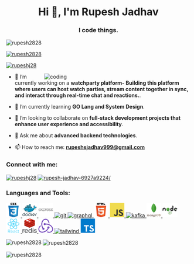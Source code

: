 <h1 align="center">Hi 👋, I'm Rupesh Jadhav</h1>
<h3 align="center">I code things.</h3>

<p align="left"> <img src="https://komarev.com/ghpvc/?username=rupesh2828&label=Profile%20views&color=0e75b6&style=flat" alt="rupesh2828" /> </p>

<p align="left"> <a href="https://github.com/ryo-ma/github-profile-trophy"><img src="https://github-profile-trophy.vercel.app/?username=rupesh2828" alt="rupesh2828" /></a> </p>

<p align="left"> <a href="https://twitter.com/rupeshj28" target="_blank"><img src="https://img.shields.io/twitter/follow/rupeshj28?logo=twitter&style=for-the-badge" alt="rupeshj28" /></a> </p>

<img align="right" alt="coding" width= "400" src="https://www.bing.com/th/id/OGC.efd1d77206043396e9b10ccd6cf277cc?pid=1.7&rurl=https%3a%2f%2fi.gifer.com%2f7lMC.gif&ehk=KaOE4%2fZWBNlzFWInxqbBIpIGikRrqdEOHu6pPDqs%2f74%3d">

- 🔭 I’m currently working on a **watchparty platform- Building this platform where users can host watch parties, stream content together in sync, and interact through real-time chat and reactions.**.
  
- 🌱 I’m currently learning **GO Lang and System Design**.

- 👯 I’m looking to collaborate on **full-stack development projects that enhance user experience and accessibility**.

- 💬 Ask me about **advanced backend technologies**.

- 📫 How to reach me: **rupeshsjadhav999@gmail.com**

<h3 align="left">Connect with me:</h3>
<p align="left">
  <a href="https://twitter.com/rupeshj28" target="_blank"><img align="center" src="https://raw.githubusercontent.com/rahuldkjain/github-profile-readme-generator/master/src/images/icons/Social/twitter.svg" alt="rupeshj28" height="30" width="40" /></a>
  <a href="https://linkedin.com/in/rupesh-jadhav-6927a9224/" target="_blank"><img align="center" src="https://raw.githubusercontent.com/rahuldkjain/github-profile-readme-generator/master/src/images/icons/Social/linked-in-alt.svg" alt="rupesh-jadhav-6927a9224/" height="30" width="40" /></a>
</p>

<h3 align="left">Languages and Tools:</h3>
<p align="left"> 
  <a href="https://www.w3schools.com/css/" target="_blank" rel="noreferrer"> 
    <img src="https://raw.githubusercontent.com/devicons/devicon/master/icons/css3/css3-original-wordmark.svg" alt="css3" width="40" height="40"/> 
  </a> 
  <a href="https://www.docker.com/" target="_blank" rel="noreferrer"> 
    <img src="https://raw.githubusercontent.com/devicons/devicon/master/icons/docker/docker-original-wordmark.svg" alt="docker" width="40" height="40"/> 
  </a> 
  <a href="https://expressjs.com" target="_blank" rel="noreferrer"> 
    <img src="https://raw.githubusercontent.com/devicons/devicon/master/icons/express/express-original-wordmark.svg" alt="express" width="40" height="40"/> 
  </a> 
  <a href="https://git-scm.com/" target="_blank" rel="noreferrer"> 
    <img src="https://www.vectorlogo.zone/logos/git-scm/git-scm-icon.svg" alt="git" width="40" height="40"/> 
  </a> 
  <a href="https://graphql.org" target="_blank" rel="noreferrer"> 
    <img src="https://www.vectorlogo.zone/logos/graphql/graphql-icon.svg" alt="graphql" width="40" height="40"/> 
  </a> 
  <a href="https://www.w3.org/html/" target="_blank" rel="noreferrer"> 
    <img src="https://raw.githubusercontent.com/devicons/devicon/master/icons/html5/html5-original-wordmark.svg" alt="html5" width="40" height="40"/> 
  </a> 
  <a href="https://developer.mozilla.org/en-US/docs/Web/JavaScript" target="_blank" rel="noreferrer"> 
    <img src="https://raw.githubusercontent.com/devicons/devicon/master/icons/javascript/javascript-original.svg" alt="javascript" width="40" height="40"/> 
  </a> 
  <a href="https://kafka.apache.org/" target="_blank" rel="noreferrer"> 
    <img src="https://www.vectorlogo.zone/logos/apache_kafka/apache_kafka-icon.svg" alt="kafka" width="40" height="40"/> 
  </a> 
  <a href="https://www.mongodb.com/" target="_blank" rel="noreferrer"> 
    <img src="https://raw.githubusercontent.com/devicons/devicon/master/icons/mongodb/mongodb-original-wordmark.svg" alt="mongodb" width="40" height="40"/> 
  </a> 
  <a href="https://nodejs.org" target="_blank" rel="noreferrer"> 
    <img src="https://raw.githubusercontent.com/devicons/devicon/master/icons/nodejs/nodejs-original-wordmark.svg" alt="nodejs" width="40" height="40"/> 
  </a> 
  <a href="https://reactjs.org/" target="_blank" rel="noreferrer"> 
    <img src="https://raw.githubusercontent.com/devicons/devicon/master/icons/react/react-original-wordmark.svg" alt="react" width="40" height="40"/> 
  </a> 
  <a href="https://redis.io" target="_blank" rel="noreferrer"> 
    <img src="https://raw.githubusercontent.com/devicons/devicon/master/icons/redis/redis-original-wordmark.svg" alt="redis" width="40" height="40"/> 
  </a> 
  <a href="https://redux.js.org" target="_blank" rel="noreferrer"> 
    <img src="https://raw.githubusercontent.com/devicons/devicon/master/icons/redux/redux-original.svg" alt="redux" width="40" height="40"/> 
  </a> 
  <a href="https://tailwindcss.com/" target="_blank" rel="noreferrer"> 
    <img src="https://www.vectorlogo.zone/logos/tailwindcss/tailwindcss-icon.svg" alt="tailwind" width="40" height="40"/> 
  </a> 
  <a href="https://www.typescriptlang.org/" target="_blank" rel="noreferrer"> 
    <img src="https://raw.githubusercontent.com/devicons/devicon/master/icons/typescript/typescript-original.svg" alt="typescript" width="40" height="40"/> 
  </a> 
</p>

<p><img align="left" src="https://github-readme-stats.vercel.app/api/top-langs?username=rupesh2828&show_icons=true&locale=en&layout=compact" alt="rupesh2828" /></p>

<p>&nbsp;<img align="center" src="https://github-readme-stats.vercel.app/api?username=rupesh2828&show_icons=true&locale=en" alt="rupesh2828" /></p>

<p><img align="center" src="https://github-readme-streak-stats.herokuapp.com/?user=rupesh2828&" alt="rupesh2828" /></p>

